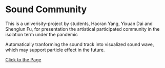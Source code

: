 # Sound Community
<p>This is a univerisity-project by students, Haoran Yang, Yixuan Dai and Shenglun Fu, for presentation the artistical participated community in the isolation term under the pandemic</p>
<p>Automatically tranforming the sound track into visualized sound wave, which may support particle effect in the future.</p>

<a href="https://blackkcold.github.io/sound-community-uni-project/">Click to the Page<p></p></a>
